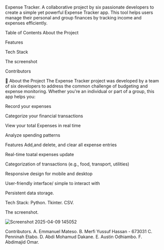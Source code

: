 Expense Tracker. A collaborative project by six passionate developers to create a simple yet powerful Expense Tracker app. This tool helps users manage their personal and group finances by tracking income and expenses efficiently.

Table of Contents About the Project

Features

Tech Stack

The screenshot

Contributors

🧾 About the Project The Expense Tracker project was developed by a team of six developers to address the common challenge of budgeting and expense monitoring. Whether you're an individual or part of a group, this app helps you:

Record your expenses

Categorize your financial transactions

View your total Expenses in real time

Analyze spending patterns

Features Add,and delete, and clear all expense entries

Real-time toatal expenses update

Categorization of transactions (e.g., food, transport, utilities)

Responsive design for mobile and desktop

User-friendly interface/ simple to interact with

Persistent data storage.

Tech Stack: Python. Tkinter. CSV.

The screenshot.

![Screenshot 2025-04-09 145052](https://github.com/user-attachments/assets/009941cc-9a29-4cc4-8f57-648d96175ca3)


Contributors. A. Emmanuel Mateso. B. Merfi Yussuf Hassan - 673031 C. Penninah Etabo. D. Abdi Mohamud Dakane. E. Austin Odhiambo. F. Abdimajid Omar.
